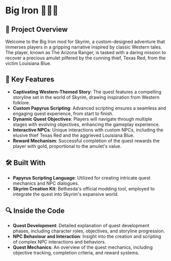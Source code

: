 # Big Iron 🌵🔮🏹

## 🚀 Project Overview
Welcome to the Big Iron mod for Skyrim, a custom-designed adventure that immerses players in a gripping narrative inspired by classic Western tales. The player, known as The Arizona Ranger, is tasked with a daring mission to recover a precious amulet pilfered by the cunning thief, Texas Red, from the victim Louisiana Blue.

## 📌 Key Features
- **Captivating Western-Themed Story**: The quest features a compelling storyline set in the world of Skyrim, drawing inspiration from Western folklore.
- **Custom Papyrus Scripting**: Advanced scripting ensures a seamless and engaging quest experience, from start to finish.
- **Dynamic Quest Objectives**: Players will navigate through multiple stages with evolving objectives, enhancing the gameplay experience.
- **Interactive NPCs**: Unique interactions with custom NPCs, including the elusive thief Texas Red and the aggrieved Louisiana Blue.
- **Reward Mechanism**: Successful completion of the quest rewards the player with gold, proportional to the amulet's value.

## 🛠️ Built With
- **Papyrus Scripting Language**: Utilized for creating intricate quest mechanics and NPC dialogues.
- **Skyrim Creation Kit**: Bethesda's official modding tool, employed to integrate the quest into Skyrim's expansive world.

## 🔍 Inside the Code
- **Quest Development**: Detailed explanation of quest development phases, including character roles, objectives, and storyline progression.
- **NPC Behaviour and Interaction**: Insight into the creation and scripting of complex NPC interactions and behaviors.
- **Quest Mechanics**: An overview of the quest mechanics, including objective tracking, completion criteria, and reward systems.
